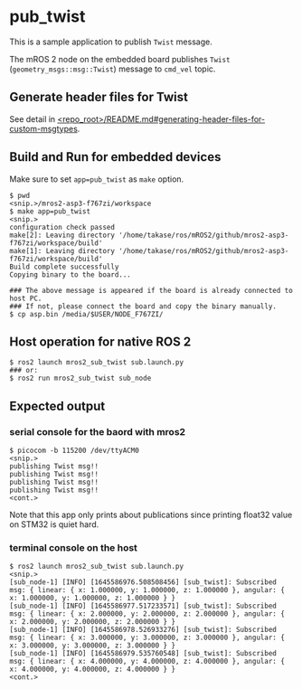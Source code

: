 # pub_twist

This is a sample application to publish `Twist` message.

The mROS 2 node on the embedded board publishes `Twist` (`geometry_msgs::msg::Twist`) message to `cmd_vel` topic.

## Generate header files for Twist

See detail in [<repo_root>/README.md#generating-header-files-for-custom-msgtypes](../README.md#generating-header-files-for-custom-msgtypes).

## Build and Run for embedded devices

Make sure to set `app=pub_twist` as `make` option.

```
$ pwd
<snip.>/mros2-asp3-f767zi/workspace
$ make app=pub_twist
<snip.>
configuration check passed
make[2]: Leaving directory '/home/takase/ros/mROS2/github/mros2-asp3-f767zi/workspace/build'
make[1]: Leaving directory '/home/takase/ros/mROS2/github/mros2-asp3-f767zi/workspace/build'
Build complete successfully
Copying binary to the board...

### The above message is appeared if the board is already connected to host PC.
### If not, please connect the board and copy the binary manually.
$ cp asp.bin /media/$USER/NODE_F767ZI/
```

## Host operation for native ROS 2

```
$ ros2 launch mros2_sub_twist sub.launch.py
### or:
$ ros2 run mros2_sub_twist sub_node
```

## Expected output

### serial console for the baord with mros2

```
$ picocom -b 115200 /dev/ttyACM0
<snip.>
publishing Twist msg!!
publishing Twist msg!!
publishing Twist msg!!
publishing Twist msg!!
<cont.>
```

Note that this app only prints about publications since printing float32 value on STM32 is quiet hard.

### terminal console on the host

```
$ ros2 launch mros2_sub_twist sub.launch.py
<snip.>
[sub_node-1] [INFO] [1645586976.508508456] [sub_twist]: Subscribed msg: { linear: { x: 1.000000, y: 1.000000, z: 1.000000 }, angular: { x: 1.000000, y: 1.000000, z: 1.000000 } }
[sub_node-1] [INFO] [1645586977.517233571] [sub_twist]: Subscribed msg: { linear: { x: 2.000000, y: 2.000000, z: 2.000000 }, angular: { x: 2.000000, y: 2.000000, z: 2.000000 } }
[sub_node-1] [INFO] [1645586978.526933276] [sub_twist]: Subscribed msg: { linear: { x: 3.000000, y: 3.000000, z: 3.000000 }, angular: { x: 3.000000, y: 3.000000, z: 3.000000 } }
[sub_node-1] [INFO] [1645586979.535760548] [sub_twist]: Subscribed msg: { linear: { x: 4.000000, y: 4.000000, z: 4.000000 }, angular: { x: 4.000000, y: 4.000000, z: 4.000000 } }
<cont.>
```
